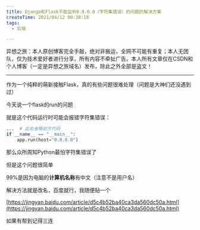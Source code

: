 ```yaml
---
title: Django和Flask不能监听0.0.0.0（字符集错误）的问题的解决方案
createTime: 2021/04/12 00:38:18
tags:
  - 后端

---
```


异想之旅：本人原创博客完全手敲，绝对非搬运，全网不可能有重复；本人无团队，仅为技术爱好者进行分享，所有内容不牵扯广告。本人所有文章仅在CSDN和个人博客（一定是异想之旅域名）发布，除此之外全部是盗文！

------

作为一个纯粹的萌新接触Flask，真的有些问题很难处理（问题是大神们还没遇到过）

今天说一个flask的run的问题

就是这个代码运行时可能会报错字符集错误：

```python
...  # 此处省略前方代码
if __name__ == "__main__":
	app.run(host="0.0.0.0")
```

那么众所周知Python最怕字符集错误了

但是这个问题很简单

99%是因为电脑的**计算机名称**有中文（注意不是用户名）

解决方法就是改名，百度就行，我随便贴一个

[https://jingyan.baidu.com/article/d5c4b52ba40ca3da560dc50a.html](https://jingyan.baidu.com/article/d5c4b52ba40ca3da560dc50a.html)

如果有帮到记得三连
